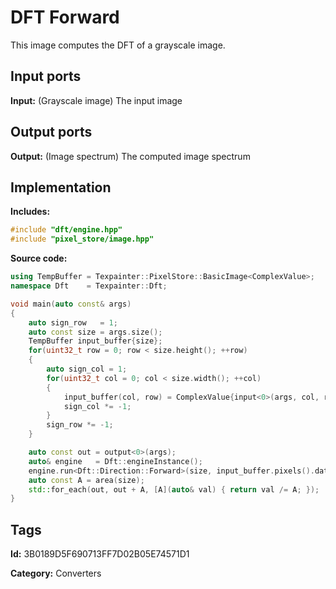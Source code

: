 # DFT Forward

This image computes the DFT of a grayscale image.

## Input ports

__Input:__ (Grayscale image) The input image

## Output ports

__Output:__ (Image spectrum) The computed image spectrum

## Implementation

__Includes:__ 

```c++
#include "dft/engine.hpp"
#include "pixel_store/image.hpp"
```

__Source code:__ 

```c++
using TempBuffer = Texpainter::PixelStore::BasicImage<ComplexValue>;
namespace Dft    = Texpainter::Dft;

void main(auto const& args)
{
	auto sign_row   = 1;
	auto const size = args.size();
	TempBuffer input_buffer{size};
	for(uint32_t row = 0; row < size.height(); ++row)
	{
		auto sign_col = 1;
		for(uint32_t col = 0; col < size.width(); ++col)
		{
			input_buffer(col, row) = ComplexValue{input<0>(args, col, row) * sign_row * sign_col};
			sign_col *= -1;
		}
		sign_row *= -1;
	}

	auto const out = output<0>(args);
	auto& engine   = Dft::engineInstance();
	engine.run<Dft::Direction::Forward>(size, input_buffer.pixels().data(), out);
	auto const A = area(size);
	std::for_each(out, out + A, [A](auto& val) { return val /= A; });
}
```

## Tags

__Id:__ 3B0189D5F690713FF7D02B05E74571D1

__Category:__ Converters